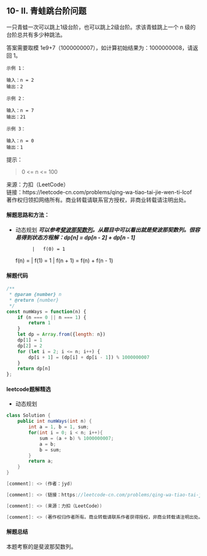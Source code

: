 ## 10- II. 青蛙跳台阶问题

<p>
一只青蛙一次可以跳上1级台阶，也可以跳上2级台阶。求该青蛙跳上一个 n 级的台阶总共有多少种跳法。

答案需要取模 1e9+7（1000000007），如计算初始结果为：1000000008，请返回 1。
</p>

```
示例 1：

输入：n = 2
输出：2

示例 2：

输入：n = 7
输出：21

示例 3：

输入：n = 0
输出：1
```

提示：

> 0 <= n <= 100

<p style="font-size: 14px">
来源：力扣（LeetCode） <br>
链接：https://leetcode-cn.com/problems/qing-wa-tiao-tai-jie-wen-ti-lcof <br>
著作权归领扣网络所有。商业转载请联系官方授权，非商业转载请注明出处。
</p>

#### 解题思路和方法：
- 动态规划
  **_可以参考[斐波那契数列](10-%20I.%20斐波那契数列.md)。从题目中可以看出就是斐波那契数列。很容易得到状态方程解：dp[n] = dp[n - 2] + dp[n - 1]_**


            |   f(0) = 1
    f(n) =  |   f(1) = 1
            |   f(n + 1) = f(n) + f(n - 1)

#### 解题代码
```js
/**
 * @param {number} n
 * @return {number}
 */
const numWays = function(n) {
    if (n === 0 || n === 1) {
        return 1
    }
    let dp = Array.from({length: n})
    dp[1] = 1
    dp[2] = 2
    for (let i = 2; i <= n; i++) {
        dp[i + 1] = (dp[i] + dp[i - 1]) % 1000000007
    }
    return dp[n]
};
```

#### leetcode题解精选
- 动态规划
```java
class Solution {
    public int numWays(int n) {
        int a = 1, b = 1, sum;
        for(int i = 0; i < n; i++){
            sum = (a + b) % 1000000007;
            a = b;
            b = sum;
        }
        return a;
    }
}

[comment]: <> (作者：jyd)

[comment]: <> (链接：https://leetcode-cn.com/problems/qing-wa-tiao-tai-jie-wen-ti-lcof/solution/mian-shi-ti-10-ii-qing-wa-tiao-tai-jie-wen-ti-dong/)

[comment]: <> (来源：力扣（LeetCode）)

[comment]: <> (著作权归作者所有。商业转载请联系作者获得授权，非商业转载请注明出处。)
```

#### 解题总结
本题考察的是斐波那契数列。
